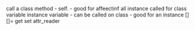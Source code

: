 call a class method - self. - good for affeectinf all instance called for
class variable
instance variable - can be called on class - good for an instance
[]
[]=
get
set
attr_reader

